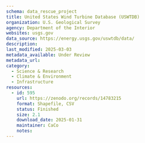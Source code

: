 ```yaml
---
schema: data_rescue_project 
title: United States Wind Turbine Database (USWTDB)
organization: U.S. Geological Survey
agency: Department of the Interior
websites: usgs.gov
data_source: https://energy.usgs.gov/uswtdb/data/
description: 
last_modified: 2025-03-03
metadata_available: Under Review
metadata_url: 
category:
  - Science & Research 
  - Climate & Environment 
  - Infrastructure 
resources:
  - id: 595
    url: https://zenodo.org/records/14783215
    format: Shapefile, CSV
    status: Finished
    size: 2.1
    download_date: 2025-01-31
    maintainer: CaCo
    notes: 
---
```

